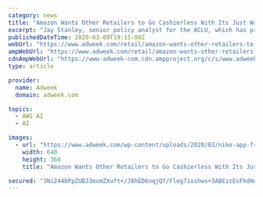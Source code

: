 ```yaml
---
category: news
title: "Amazon Wants Other Retailers to Go Cashierless With Its Just Walk Out Technology"
excerpt: "Jay Stanley, senior policy analyst for the ACLU, which has previously expressed concerns about Amazon technology like Rekognition, said the ecommerce giant’s ability to retain data in ..."
publishedDateTime: 2020-03-09T19:15:00Z
webUrl: "https://www.adweek.com/retail/amazon-wants-other-retailers-to-go-cashierless-with-its-just-walk-out-technology/"
ampWebUrl: "https://www.adweek.com/retail/amazon-wants-other-retailers-to-go-cashierless-with-its-just-walk-out-technology/amp/"
cdnAmpWebUrl: "https://www-adweek-com.cdn.ampproject.org/c/s/www.adweek.com/retail/amazon-wants-other-retailers-to-go-cashierless-with-its-just-walk-out-technology/amp/"
type: article

provider:
  name: Adweek
  domain: adweek.com

topics:
  - AWS AI
  - AI

images:
  - url: "https://www.adweek.com/wp-content/uploads/2020/03/nike-app-free-hed-page-2020-640x360.png"
    width: 640
    height: 360
    title: "Amazon Wants Other Retailers to Go Cashierless With Its Just Walk Out Technology"

secured: "3Ni244bPpZUBJ3mvmZXuft+/J8hED6nqjQY/Fleg7ioshws+3ABEzzEsFhdHdaDx1GUj2IsoYJGf91JSV/qA3RJeiUgDVrl0AavyvrYAXlQ4I9uOiMjw7JvSzwu8FF8kEXf08M34Aq+EViTg9kjYCazOcTQlV0LUW5b49u11zbwogIuY1X9qwbdyg6Sftc5DRQurczV7fk33sr9FwkLF2aHHHdyE1bDi6Stm4S5MiyR3pePmdLP6wWcjdacvTvMQ+ZJlchZYL9J0AxzR57vHu0Vl86F7RRc49e+u0kAqOJ1Q06369V8kMWsdX6pqJGzr;5FaEVdgd4wC7pNijScXZfg=="
---
```


